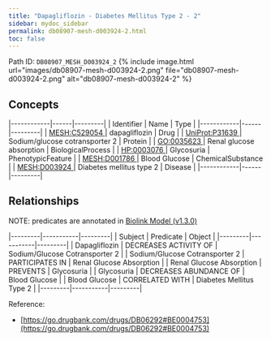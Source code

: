 ```yaml
---
title: "Dapagliflozin - Diabetes Mellitus Type 2 - 2"
sidebar: mydoc_sidebar
permalink: db08907-mesh-d003924-2.html
toc: false 
---
```



Path ID: `DB08907_MESH_D003924_2`
{% include image.html url="images/db08907-mesh-d003924-2.png" file="db08907-mesh-d003924-2.png" alt="db08907-mesh-d003924-2" %}

## Concepts

|------------|------|---------|
| Identifier | Name | Type    |
|------------|------|---------|
| <a href="https://identifiers.org/MESH:C529054">MESH:C529054 </a> | dapagliflozin | Drug |
| <a href="https://identifiers.org/UniProt:P31639">UniProt:P31639 </a> | Sodium/glucose cotransporter 2 | Protein |
| <a href="https://identifiers.org/GO:0035623">GO:0035623 </a> | Renal glucose absorption | BiologicalProcess |
| <a href="https://identifiers.org/HP:0003076">HP:0003076 </a> | Glycosuria | PhenotypicFeature |
| <a href="https://identifiers.org/MESH:D001786">MESH:D001786 </a> | Blood Glucose | ChemicalSubstance |
| <a href="https://identifiers.org/MESH:D003924">MESH:D003924 </a> | Diabetes mellitus type 2 | Disease |
|------------|------|---------|

## Relationships


NOTE: predicates are annotated in <a href="https://github.com/biolink/biolink-model/releases/tag/v1.3.0">Biolink Model (v1.3.0)</a>

|---------|-----------|---------|
| Subject | Predicate | Object  |
|---------|-----------|---------|
| Dapagliflozin | DECREASES ACTIVITY OF | Sodium/Glucose Cotransporter 2 |
| Sodium/Glucose Cotransporter 2 | PARTICIPATES IN | Renal Glucose Absorption |
| Renal Glucose Absorption | PREVENTS | Glycosuria |
| Glycosuria | DECREASES ABUNDANCE OF | Blood Glucose |
| Blood Glucose | CORRELATED WITH | Diabetes Mellitus Type 2 |
|---------|-----------|---------|

Reference: 
  - [https://go.drugbank.com/drugs/DB06292#BE0004753](https://go.drugbank.com/drugs/DB06292#BE0004753)
